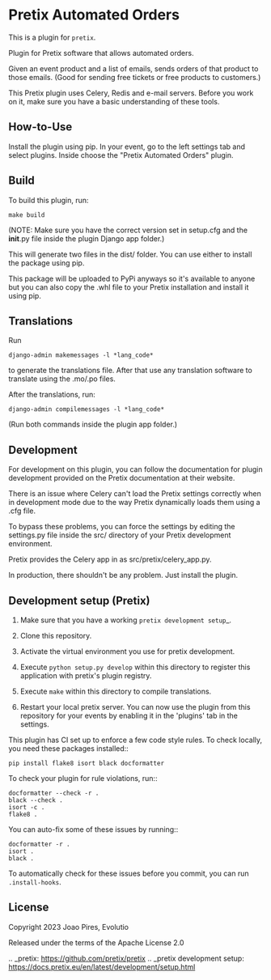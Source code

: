 Pretix Automated Orders
==========================

This is a plugin for `pretix`. 

Plugin for Pretix software that allows automated orders.

Given an event product and a list of emails, sends orders of that product to those emails.
(Good for sending free tickets or free products to customers.)

This Pretix plugin uses Celery, Redis and e-mail servers. Before you work on it, make sure you have a basic understanding of these tools.

How-to-Use
------------------

Install the plugin using pip.
In your event, go to the left settings tab and select plugins. Inside choose the "Pretix Automated Orders" plugin.

Build
---------

To build this plugin, run:
```
make build
```
(NOTE: Make sure you have the correct version set in setup.cfg and the __init__.py file inside the plugin Django app folder.)

This will generate two files in the dist/ folder. You can use either to install the package using pip.

This package will be uploaded to PyPi anyways so it's available to anyone but you can also copy the .whl file to your Pretix installation and install it using pip.

Translations
------------

Run
```
django-admin makemessages -l *lang_code*
```
to generate the translations file. After that use any translation software to translate using the .mo/.po files.

After the translations, run:
```
django-admin compilemessages -l *lang_code*
```

(Run both commands inside the plugin app folder.)

Development
-----------

For development on this plugin, you can follow the documentation for plugin development provided on the Pretix documentation at their website.

There is an issue where Celery can't load the Pretix settings correctly when in development mode due to the way Pretix dynamically loads them using a .cfg file.

To bypass these problems, you can force the settings by editing the settings.py file inside the src/ directory of your Pretix development environment.

Pretix provides the Celery app in as src/pretix/celery_app.py.

In production, there shouldn't be any problem. Just install the plugin.

Development setup (Pretix)
-----------------

1. Make sure that you have a working `pretix development setup`_.

2. Clone this repository.

3. Activate the virtual environment you use for pretix development.

4. Execute ``python setup.py develop`` within this directory to register this application with pretix's plugin registry.

5. Execute ``make`` within this directory to compile translations.

6. Restart your local pretix server. You can now use the plugin from this repository for your events by enabling it in
   the 'plugins' tab in the settings.

This plugin has CI set up to enforce a few code style rules. To check locally, you need these packages installed::

    pip install flake8 isort black docformatter

To check your plugin for rule violations, run::

    docformatter --check -r .
    black --check .
    isort -c .
    flake8 .

You can auto-fix some of these issues by running::

    docformatter -r .
    isort .
    black .

To automatically check for these issues before you commit, you can run ``.install-hooks``.

License
-------

Copyright 2023 Joao Pires, Evolutio

Released under the terms of the Apache License 2.0

.. _pretix: https://github.com/pretix/pretix
.. _pretix development setup: https://docs.pretix.eu/en/latest/development/setup.html

